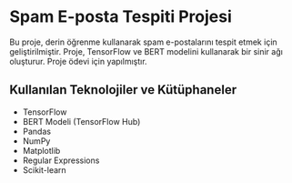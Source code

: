 # Spam E-posta Tespiti Projesi

Bu proje, derin öğrenme kullanarak spam e-postalarını tespit etmek için geliştirilmiştir. Proje, TensorFlow ve BERT modelini kullanarak bir sinir ağı oluşturur. Proje ödevi için yapılmıştır.

## Kullanılan Teknolojiler ve Kütüphaneler

- TensorFlow
- BERT Modeli (TensorFlow Hub)
- Pandas
- NumPy
- Matplotlib
- Regular Expressions
- Scikit-learn